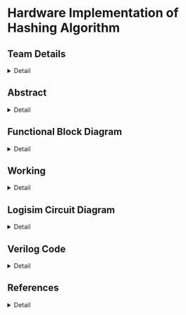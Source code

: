 # Hardware Implementation of Hashing Algorithm

<!-- First Section -->
## Team Details
<details>
  <summary>Detail</summary>

  > Semester: 3rd Sem B. Tech. CSE

  > Section: S1

  > Member-1: A R Sharan Kumar, 231CS101, arsharankumar.231cs101@nitk.edu.in

  > Member-2: Ashutosh Kumar, 231CS113, ashutoshkumar.231cs113@nitk.edu.in

  > Member-3: S B L Prateek, 231CS149, sblprateek.231cs149@nitk.edu.in
</details>

<!-- Second Section -->
## Abstract
<details>
  <summary>Detail</summary>
  
   > ## Motivation:
 The motivation behind this project is to address the performance bottlenecks
faced by software implementations of the SHA-256 hash function, especially in resource-
constrained environments like embedded systems and IoT devices. By implementing SHA-
256 in hardware, we aim to achieve significant improvements in processing speed and power
efficiency, which are critical for optimizing security and performance in these applications.
  
   > ## Problem Statement:
 Traditional software implementations of SHA-256 can suffer from performance
limitations, particularly in systems with strict timing and power requirements. This
creates challenges for applications that require both robust security and efficient performance,
highlighting the need for a more effective solution.
  
   > ## Features:
  <br>• Hardware implementation of the SHA-256 algorithm.
  <br>• Significant improvements in processing speed and power efficiency compared to software solutions.
  <br>• Optimization for small inputs and a considerable number of hashing functions.
  <br>• Viability for applications that require enhanced security and performance optimization.
  <br>• SHA-256 enable parallel data block processing, enhancing hash computation speed, especially in hardware implementations.

</details>

<!-- Third Section -->
## Functional Block Diagram
<details>
  <summary>Detail</summary>

<img alt="S1-T13" src="https://github.com/user-attachments/assets/bda8a19e-dd27-4588-94f4-a7eaa28837fc"><img/>


</details>


<!-- Fourth Section -->
## Working
<details>
  <summary>Detail</summary>

<img alt="Flow Chart" src="https://github.com/user-attachments/assets/c9d7b562-1c4b-480a-a3c9-5185efe4e7bd"><img/>


> ## 1.	Input Handling:
<br>•	The system takes 6 ASCII values, each 8 bits long. These values are paired to form 16-bit message blocks:
<br> M0 = {in0, in1}
<br> M1 = {in2, in3}
<br> M2 = {in4, in5}
<br>•	A fourth block, M3, holds the number of non-zero inputs to define the length of the message.
<br>•	The blocks M0, M1, M2, and M3 form the input message.

> ## 2.	Message Expansion:
<br>•	The input message blocks are expanded into 8 words (W0 to W7) using the following equations:
<br> –	For W0 to W3:
<br> W(t) = M(t) for 0 <= t <= 3.
<br >This means W0 = M0, W1 = M1, W2 = M2, and W3 = M3.
<br> –	For W4 to W7:
<br> W(t) = small sigma(W(t-3)) + W(t-1) for 4 <= t <= 7. The small sigma function is defined as:
<br> small sigma(x) = ROT11(x) ˆ ROT7(x) ˆ RSH3(x), where:
<br> ∗ ROT11(x) is a rotation of x by 11 bits,
<br> ∗ ROT7(x) is a rotation by 7 bits,
<br> ∗ RSH3(x) is a right shift by 3 bits.

> ## 3.	Initial Hash Values (a, b, c, d):
<br>•	The initial hash values a, b, c, and d are constants derived from the first 16 bits of the decimal part of the square roots of the first 4 prime numbers:
<br> – a = 0110101000001001 (square root of 2),
<br> – b = 1011101101100111 (square root of 3),
<br> – c = 0011110001101110 (square root of 5),
<br> – d = 1010010101001111 (square root of 7).


> ## 4.	Round Constants (K[0] to K[7]):
<br> •	Predefined constants K[0] to K[7] are used during the hash generation to introduce complexity. These constants are the first 16 bits of the decimal part of the cube roots of the first 8 prime numbers. Specifically:
<br>– K[0] = 0100001010001010 (cube root of 2),
<br>– K[1] = 0111000100110111 (cube root of 3),
<br>– K[2] = 1011010111000000 (cube root of 5),
<br>– K[3] = 1110100110110101 (cube root of 7),
<br>– K[4] = 0011100101010110 (cube root of 11),
<br>– K[5] = 0101100111110001 (cube root of 13),
<br>– K[6] = 1001001000111111 (cube root of 17),
<br>– K[7] = 1010101100011100 (cube root of 19).

> ## 5.	Hash Computation:
<br>•	The algorithm performs 8 rounds of computation, transforming the values of a, b, c, and d using two main operations: 
<br>	-T1 Calculation:
<br>T1 = Sigma1(c) + CH(b, c, d) + W(t) + K(t) + d where Sigma1(x) :
<br>Sigma1(x) = ROT2(x) + ROT7(x)
<br> –T2 Calculation:
<br>T2 = Sigma0(a) + MAJ(a, b, c) where Sigma0(x) :
<br>Sigma0(x) = ROT5(x) + ROT11(x)
<br>•	These transformations are applied for each of the 8 words (W0 to W7), updating the values of a, b, c, and d in each round as shown below :
<br>•	d = c
<br>•	c = b+T1
<br>•	b = a
<br>•	a= T1 + T2

> ## 6.	Final Hash Value:
<br>•	After completing the 8 rounds, the final values of a, b, c, and d are combined to form the 64-bit hash.
<br>•	This 64-bit hash is converted into ASCII format for output display.

<img alt="S1-T13" src="https://github.com/user-attachments/assets/609ed5a3-643e-47c2-8d9a-046a5b99929e"><img/>

> ## Operational Steps:
<br>1.	Click Refresh:
<br>•	This clears the output screen, resets the message blocks to zero, and sets all counters to zero.
<br>2.	Clock Pulse 1:
<br>•	Apply Clock Pulse 1 until all input characters are read, or click until Counter Display 1 reaches 7.
<br>3.	Clock Pulse 2:
<br>•	Apply Clock Pulse 2 until Counter Display 2 reaches 7, indicating that the words are ready.
<br>4.	Clock Pulse 3:
<br>•	Apply Clock Pulse 3 until Counter Display 3 reaches 8, showing the final 8 characters of the 64-bit hash on the output screen.

</details>

<!-- Fifth Section -->
## Logisim Circuit Diagram
<details>
  <summary>Detail</summary>

  ## How To Use Logisim S1-T13.circ 
  <br> 1. Click refresh once.
  <br> 2. Enter your input string (max length: 6).
  <br> 3. Keep applying clock pulse 1 until all the characters are read from the input, or just keep clicking the button until the counter display 1 stops at a number (stops at 7).
  <br> 4. Keep applying clock pulse 2 until the counter display 2 stops at a number (stops at 7).
  <br> 5. Keep applying clock pulse 3 until the counter display 3 stops at a number (stops at 8), or just keep applying the clock pulse until you see 8 characters in the output screen.

>## Main Module
<br>The main module takes input string of max length 6. It operates through the diagram as shown below. Finally, output is a 8 character(64 bit) hash. The output length is always fixed regardless of the length of input string.

><img alt="Main Module" src="https://github.com/user-attachments/assets/80dcd7b3-6702-4f2c-96c8-d6a72f02e66b"><img/>



>## Padding Module
<br>The input in the main module is passed to the Padding module. The Padding module gives 4 16-bit outputs M0, M1, M2 and M3. M0, M1 and M2 correspond to the ASCII values of the input string characters(in case of shortage of characters, 0 is put), and M3 represents the number of input characters, in a 16 bit format.
><img alt="Padding" src="https://github.com/user-attachments/assets/3696e794-8b66-4613-8aec-90f647cca45e"><img/>



>## Ws Module
<br>This module takes 4 inputs, M0, M1, M2 and M3, and produces 8 outputs, W0 to W7. Values of W0 to W3 are the same as M0 to M3, respectively. The latter Ws are calculated using the former Ws and the small sigma function.
><img alt="Ws" src="https://github.com/user-attachments/assets/6d092195-e13e-492d-8fee-1431882cda03"><img/>



>## Small Sigma Function
<br>This module takes a 16 bit input, performs bitwise rotations(7 and 11 times), a right shift and the output is the XOR od these 3 values.
><img alt="Small Sigma Function" src="https://github.com/user-attachments/assets/52955470-6dff-4340-9a25-753681596404"><img/>



>## Upcounter Module
<br>This module uses an upcounter but with some modifications. After the counter reaches 7, counter doesn’t increase on further clock pulses, further clock pulses applied no longer work on the circuits where the clock pulse signal is passed, unless refresh is clicked. The refresh button resets the counter to 0 and allows the clock pulses to work on the circuits to which it is passed, till the counter reaches 7. Then the same thing repeats.
><img alt="Upcounter" src="https://github.com/user-attachments/assets/705511ca-8e32-4a50-a426-46a967f6f5ac"><img/>



>## Hash Generator Module
<br>Generates hash values a, b, c and d for each round 7 times. For the first round, constant values are used as a, b, c and d. For the rest of the rounds, the newly obtained a, b, c and d are used. T1 and T2 modules are used to perform the operations. After all the rounds, the values a, b, c and d obtained are sent as ouput which are sent to the Characters module.
><img alt="Hash Generator" src="https://github.com/user-attachments/assets/e0e0dd9a-05d3-4a97-8c2c-b655835bbf9c"><img/>


>## Last Upcounter Module
<br>This module is the same as upcounter, with the only differ- ence being that the counter stops at 8 instead of 7. This is to make sure that all the 8 characters of the hash are displayed in the output.
><img alt="Last Upcounter" src="https://github.com/user-attachments/assets/edb18203-5406-4726-a2ac-80e78187a23d"><img/>



>## Sigma 0 Module
<br>Takes a 16 bit input, performs bitwise operations: left rotations 5 and 11 times, and returns their sum as output.
><img alt="Sigma 0" src="https://github.com/user-attachments/assets/40d1ea6e-ce96-4abe-9c6d-5904d353d935"><img/>

>## Sigma 1 Module
<br>Takes a 16 bit input, performs bitwise operations: left rotations 2 and 7 times, and returns their sum as output.
><img alt="Sigma 1" src="https://github.com/user-attachments/assets/46ea875a-3dbd-4a7d-9b21-b01484237720"><img/>


>## T1 Module
<br>Sigma1 module is used here. ’c’ is passed into the Sigma1 module and the output obtained is XORed with Choose(b,c,d), the product of d and K(t), and W(t) to give a 16 bit output.
><img alt="T1" src="https://github.com/user-attachments/assets/ff9e220e-3c0a-485d-81fe-1301544b6d4a"><img/>



>## T2 Module
<br>Uses Sigma0 function. ’a’ is passed into Sigma0 function to obtain an output which is added with the sum of pairwise products of a, b and c(i.e., MAJ(a, b, c)) to produce the output for T2 module.
><img alt="T2" src="https://github.com/user-attachments/assets/63b652c3-aee4-48ee-b07f-d5f4285d4580"><img/>



>## Characters Module
<br>This module is just used as an aid to display the output hash values as characters. The built-in tty output takes a 7 bit binay number and displays corresponding ASCII character for each clock pulse applied. To send 7 bits to the tty, Characters module is used, where 7 bits of data in sent for each clock pulse with the help of splitters.
><img alt="Characters" src="https://github.com/user-attachments/assets/125535f4-8cba-43f7-8cef-202d5b2fbfb6"><img/>




</details>

<!-- Sixth Section -->
## Verilog Code
<details>
  <summary>Detail</summary>

> ## Main Module
  ``` 
//Main Module

module MainModule (
    input [7:0] in0,
    input [7:0] in1,
    input [7:0] in2,
    input [7:0] in3,
    input [7:0] in4,
    input [7:0] in5,
    output reg [15:0] a_out,
    output reg [15:0] b_out,
    output reg [15:0] c_out,
    output reg [15:0] d_out
);
    wire [15:0] W [0:7];

    reg [15:0] a = 16'b0110101000001001;
    reg [15:0] b = 16'b1011101101100111;
    reg [15:0] c = 16'b0011110001101110;
    reg [15:0] d = 16'b1010010101001111;

    reg [15:0] K [0:7] = {
        16'b0100001010001010,
        16'b0111000100110111,
        16'b1011010111000000,
        16'b1110100110110101,
        16'b0011100101010110,
        16'b0101100111110001,
        16'b1001001000111111,
        16'b1010101100011100
    };

    reg [2:0] num_non_zero_inputs;
    reg [15:0] M0, M1, M2, M3;
    reg [15:0] temp_a, temp_b, temp_c, temp_d;
    integer i;

    always @* begin
        num_non_zero_inputs = 0;

        if (in0 != 8'b00000000) num_non_zero_inputs = num_non_zero_inputs + 1;
        if (in1 != 8'b00000000) num_non_zero_inputs = num_non_zero_inputs + 1;
        if (in2 != 8'b00000000) num_non_zero_inputs = num_non_zero_inputs + 1;
        if (in3 != 8'b00000000) num_non_zero_inputs = num_non_zero_inputs + 1;
        if (in4 != 8'b00000000) num_non_zero_inputs = num_non_zero_inputs + 1;
        if (in5 != 8'b00000000) num_non_zero_inputs = num_non_zero_inputs + 1;

        M0 = {in0, in1};
        M1 = {in2, in3};
        M2 = {in4, in5};
        M3 = {13'b0, num_non_zero_inputs};
    end

    module_Ws ws_inst (
        .M0(M0),
        .M1(M1),
        .M2(M2),
        .M3(M3),
        .W0(W[0]),
        .W1(W[1]),
        .W2(W[2]),
        .W3(W[3]),
        .W4(W[4]),
        .W5(W[5]),
        .W6(W[6]),
        .W7(W[7])
    );

    always @* begin
        temp_a = a;
        temp_b = b;
        temp_c = c;
        temp_d = d;

        for (i = 0; i < 8; i = i + 1) begin
            
            HashGenerator hash_gen_inst (
                .a(temp_a),
                .b(temp_b),
                .c(temp_c),
                .d(temp_d),
                .K(K[i]),
                .W(W[i]),
                .a_out(temp_a),
                .b_out(temp_b),
                .c_out(temp_c),
                .d_out(temp_d)
            );
        end

        a_out = temp_a;
        b_out = temp_b;
        c_out = temp_c;
        d_out = temp_d;
    end
endmodule

```

>## Small Sigma Function Module

```
// Small Sigma Function

module small_sigma(input [15:0] x, output [15:0] sigma_out);
    wire [15:0] b, s7, s3;

    assign b  = {x[13:0], x[15:14]};
    assign s7 = {x[8:0], x[15:9]};
    assign s3 = x >> 3;

    assign sigma_out = b ^ s7 ^ s3;
endmodule
```

>## Ws Module

```
// Ws Module

module module_Ws(
    input  [15:0] M0, M1, M2, M3,
    output [15:0] W0, W1, W2, W3, W4, W5, W6, W7
);
    wire [15:0] sig_W1, sig_W2, sig_W3, sig_W4;

    assign W0 = M0;
    assign W1 = M1;
    assign W2 = M2;
    assign W3 = M3;

    small_sigma u1 (.x(W1), .sigma_out(sig_W1));
    small_sigma u2 (.x(W2), .sigma_out(sig_W2));
    small_sigma u3 (.x(W3), .sigma_out(sig_W3));

    assign W4 = sig_W1 + W3; // Compute W4 first
    small_sigma u4 (.x(W4), .sigma_out(sig_W4));

    assign W5 = sig_W2 + W4;
    assign W6 = sig_W3 + W5;
    assign W7 = sig_W4 + W6;
endmodule
```
>## Sigma0 Function Module
```
// Sigma 0 
  
module Sigma0 (
    input [15:0] a,
    output [15:0] sigma_out
);
    wire [15:0] rot5, rot11;
    wire [15:0] sum;

    assign rot5 = {a[10:0], a[15:11]};
    assign rot11 = {a[4:0], a[15:5]};
    assign sum = rot5 + rot11;
    assign sigma_out = sum;
endmodule
```

>## Sigma1 Function Module

```
//  Sigma 1

module Sigma1 (
    input [15:0] c,
    output [15:0] sigma1_out
);
    wire [15:0] rot2, rot7;

    assign rot2 = {c[13:0], c[15:14]};
    assign rot7 = {c[8:0], c[15:9]};
    assign sigma1_out = rot2 + rot7;

endmodule
```

>## T2 Module

```
// T2

module T2 (
    input [15:0] a,
    input [15:0] b,
    input [15:0] c,
    output [15:0] t2_out
);
    wire [15:0] sigma0_a;
    wire [15:0] and_ab, and_bc, and_ca;
    
    Sigma0 sigma0_inst (
        .a(a),
        .sigma_out(sigma0_a)
    );

    assign and_ab = a & b;
    assign and_bc = b & c;
    assign and_ca = c & a;

    
    assign t2_out = and_ab | and_bc | and_ca | sigma0_a;
endmodule
```
>## T1 Module
```
// T1

module T1 (
    input [15:0] b,
    input [15:0] c,
    input [15:0] d,
    input [15:0] K,
    input [15:0] W,
    output [15:0] T1_out
);
    wire [15:0] sigma1_c;
    wire [15:0] choose_out;
    wire [15:0] and_bc, not_b, and_not_bd;

    Sigma1 sigma1_inst (
        .c(c),
        .sigma1_out(sigma1_c)
    );

    assign and_bc = b & c;
    assign not_b = ~b;
    assign and_not_bd = not_b & d;
    assign choose_out = and_bc | and_not_bd;

    assign T1_out = sigma1_c ^ choose_out ^ (d & K) ^ W;

endmodule
```
>## Hash Generator Module
```
// Hashgenetor 

module HashGenerator (
    input [15:0] a,
    input [15:0] b,
    input [15:0] c,
    input [15:0] d,
    input [15:0] K,
    input [15:0] W,
    output reg [15:0] a_out,
    output reg [15:0] b_out,
    output reg [15:0] c_out,
    output reg [15:0] d_out
);

    wire [15:0] T1_out;
    wire [15:0] T2_out;

    T1 t1_inst (
        .b(b),
        .c(c),
        .d(d),
        .K(K),
        .W(W),
        .T1_out(T1_out)
    );

    T2 t2_inst (
        .a(a),
        .b(b),
        .c(c),
        .t2_out(T2_out)
    );

    integer i;
    reg [15:0] temp_a, temp_b, temp_c, temp_d;

    always @(*) begin
        temp_a = a;
        temp_b = b;
        temp_c = c;
        temp_d = d;

        for (i = 0; i < 7; i = i + 1) begin
            temp_a = T1_out + T2_out;
            temp_b = temp_a;
            temp_c = temp_b + T1_out;
            temp_d = temp_c;
        end

        a_out = temp_a;
        b_out = temp_b;
        c_out = temp_c;
        d_out = temp_d;
    end

endmodule
```
>## Test Bench

```
module tb_MainModule;

    
    reg [7:0] in0;
    reg [7:0] in1;
    reg [7:0] in2;
    reg [7:0] in3;
    reg [7:0] in4;
    reg [7:0] in5;

    
    wire [15:0] a_out;
    wire [15:0] b_out;
    wire [15:0] c_out;
    wire [15:0] d_out;

    
    MainModule uut (
        .in0(in0),
        .in1(in1),
        .in2(in2),
        .in3(in3),
        .in4(in4),
        .in5(in5),
        .a_out(a_out),
        .b_out(b_out),
        .c_out(c_out),
        .d_out(d_out)
    );

    initial begin
        
        in0 = 8'b01000001; //A
        in1 = 8'b01000010; //B
        in2 = 8'b01000011; //C
        in3 = 8'b01000100; //D
        in4 = 8'b01000101; //E
        in5 = 8'b01000110; //F
        
        
        #10;
        
        
        $display("a_out: %b", a_out);
        $display("b_out: %b", b_out);
        $display("c_out: %b", c_out);
        $display("d_out: %b", d_out);
        
        
        #10;
        $finish;
    end

endmodule

```



</details>

<!-- Seventh Section -->
 ## References
 <details>
  <summary>Detail</summary>

[1] Simplilearn : https://www.simplilearn.com/tutorials/cyber-security-tutorial/sha-256-algorithm

[2] Tutorial Point : https://www.tutorialspoint.com/cryptography/sha256algorithm.htm

[3] Youtube : https://www.youtube.com/watch?v=orIgy2MjqrA

[4] SSL Dragon : https://www.ssldragon.com/blog/sha-256-algorithm/

[5] Youtube : https://www.youtube.com/watch?v=PbFVTb7Pndct=726s



 

</details>
